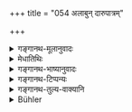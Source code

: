 +++
title = "054 अलाबुन् दारुपात्रम्"

+++

<details><summary>गङ्गानथ-मूलानुवादः</summary>

Manu, the son of Svayambhu, has declared that the vessels of the renunciate shall be a gourd, a vessel of wood or of earthenware, or of splits. (54)
</details>

<details><summary>मेधातिथिः</summary>

**वैदलं** वंशादिविदलकृतम् । **यतिपात्राणि** भिक्षार्थं जलार्थं च ॥ ६.५४ ॥
</details>

<details><summary>गङ्गानथ-भाष्यानुवादः</summary>

‘*Splits*’—*i*.*e*., of cane, or bamboo or such other split things.

‘*Vessels of the Renunciate*’—for carrying food and water. (54)
</details>

<details><summary>गङ्गानथ-टिप्पन्यः</summary>

Hopkins is not right in saying that “Medhātithi has no note on this verse.” (See *Translation*).

‘*Vaidalam*’—‘Made of bamboo and such other things’ (Medhātithi);—‘made of tree-bark’ (Govindarāja).
</details>

<details><summary>गङ्गानथ-तुल्य-वाक्यानि</summary>

**(verses 6.53-54)  
**

See Comparative notes for [Verse 6.53].
</details>

<details><summary>Bühler</summary>

054	A gourd, a wooden bowl, an earthen (dish), or one made of split cane, Manu, the son of Svayambhu, has declared (to be) vessels (suitable) for an ascetic.
</details>

